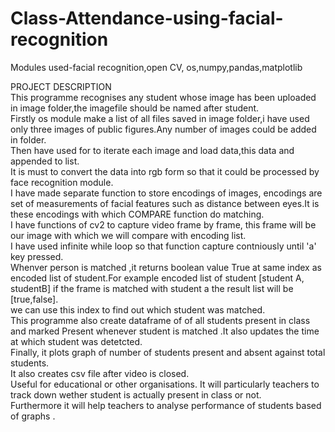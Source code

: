 # Class-Attendance-using-facial-recognition
Modules used-facial recognition,open CV, os,numpy,pandas,matplotlib

PROJECT  DESCRIPTION
<br>
This programme recognises any student whose image has been uploaded in image folder,the imagefile should be named after student.
<br>
Firstly os module make a list of all files saved in image folder,i have used only three images of public figures.Any number of images could be added in folder.
<br>
Then  have used for to iterate each image and load data,this data and appended to list.
<br>
It is must to convert the data into rgb form so that it could be processed by face recognition module.
<br>
I have made separate function to store encodings of images, encodings are set of measurements of facial features such as distance between eyes.It is these encodings with which COMPARE function do matching.
<br>
I have functions of cv2 to capture video frame by frame, this frame will be our image with which we will compare with encoding list.
<br>
I have used infinite while loop so that function capture contniously until 'a' key pressed.
<br>
Whenver person is matched ,it returns boolean value True at same index as encoded list of student.For example encoded list of student [student A, studentB] if the frame is matched with student a the result list will be [true,false].
<br>
we can use this index to find out which student was matched.
<br>
This programme also create dataframe of of all students present in class and marked Present whenever student is matched .It also updates the time at which student was detetcted.
<br>
Finally, it plots graph of number of students present and absent against total students.
<br>
It also creates csv file after video is closed.
<br>
Useful for educational or other organisations. It will particularly teachers to track down wether student is actually present in class or not.
<br>
Furthermore it will help teachers to analyse performance of students based of graphs .




